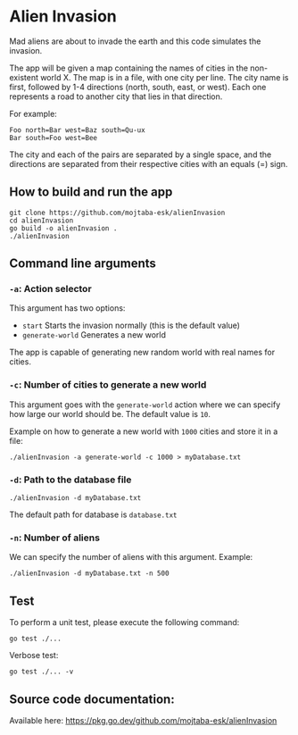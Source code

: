 # Alien Invasion

Mad aliens are about to invade the earth and this code simulates the invasion.

The app will be given a map containing the names of cities in the non-existent world X. The map is in a file, with one city per line. The city name is first, followed by 1-4 directions (north, south, east, or west). Each one represents a road to another city that lies in that direction.

For example:

```
Foo north=Bar west=Baz south=Qu-ux
Bar south=Foo west=Bee
```

The city and each of the pairs are separated by a single space, and the directions are separated from their respective cities with an equals (=) sign.

## How to build and run the app

```
git clone https://github.com/mojtaba-esk/alienInvasion
cd alienInvasion
go build -o alienInvasion .
./alienInvasion
```

## Command line arguments

### `-a`: Action selector

This argument has two options:

- `start` Starts the invasion normally (this is the default value)
- `generate-world` Generates a new world

The app is capable of generating new random world with real names for cities.

### `-c`: Number of cities to generate a new world

This argument goes with the `generate-world` action where we can specify how large our world should be. The default value is `10`.

Example on how to generate a new world with `1000` cities and store it in a file:

```
./alienInvasion -a generate-world -c 1000 > myDatabase.txt
```

### `-d`: Path to the database file

```
./alienInvasion -d myDatabase.txt
```

The default path for database is `database.txt`

### `-n`: Number of aliens

We can specify the number of aliens with this argument. Example:

```
./alienInvasion -d myDatabase.txt -n 500
```

## Test

To perform a unit test, please execute the following command:

```
go test ./...
```

Verbose test:

```
go test ./... -v
```

## Source code documentation:

Available here: https://pkg.go.dev/github.com/mojtaba-esk/alienInvasion
